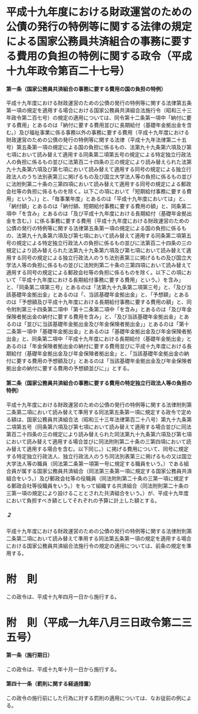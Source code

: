 # 平成十九年度における財政運営のための公債の発行の特例等に関する法律の規定による国家公務員共済組合の事務に要する費用の負担の特例に関する政令（平成十九年政令第百二十七号）
#### 第一条（国家公務員共済組合の事務に要する費用の国の負担の特例）
平成十九年度における財政運営のための公債の発行の特例等に関する法律第五条第一項の規定を適用する場合における国家公務員共済組合法施行令（昭和三十三年政令第二百七号）の規定の適用については、同令第十二条第一項中「納付に要する費用」とあるのは「納付に要する費用並びに長期給付（基礎年金拠出金を含む。）及び福祉事業に係る事務以外の事務に要する費用（平成十九年度における財政運営のための公債の発行の特例等に関する法律（平成十九年法律第二十五号）第五条第一項の規定による国の負担に係るもの、法第九十九条第六項及び第七項において読み替えて適用する同条第二項第五号の規定による特定独立行政法人の負担に係るもの並びに法第百二十四条の三の規定により読み替えられた法第九十九条第六項及び第七項において読み替えて適用する同号の規定による独立行政法人のうち法別表第三に掲げるもの及び国立大学法人等の負担に係るもの並びに法附則第二十条の三第四項において読み替えて適用する同号の規定による郵政会社等の負担に係るものを除く。以下この項において「短期給付事務に要する費用」という。）」と、「毎事業年度」とあるのは「平成十九年度においては」と、「納付額」とあるのは「納付額、短期給付事務に要する費用の額」と、同条第二項中「を含み」とあるのは「及び平成十九年度における長期給付（基礎年金拠出金を含む。）に係る事務に要する費用（平成十九年度における財政運営のための公債の発行の特例等に関する法律第五条第一項の規定による国の負担に係るもの、法第九十九条第六項及び第七項において読み替えて適用する同条第二項第五号の規定による特定独立行政法人の負担に係るもの並びに法第百二十四条の三の規定により読み替えられた法第九十九条第六項及び第七項において読み替えて適用する同号の規定による独立行政法人のうち法別表第三に掲げるもの及び国立大学法人等の負担に係るもの並びに法附則第二十条の三第四項において読み替えて適用する同号の規定による郵政会社等の負担に係るものを除く。以下この項において「平成十九年度における長期給付事務に要する費用」という。）を含み」と、「同条第二項第三号」とあるのは「法第九十九条第二項第三号」と、「及び当該基礎年金拠出金」とあるのは「、当該基礎年金拠出金」と、「予想額」とあるのは「予想額及び平成十九年度における長期給付事務に要する費用の額」と、同令附則第三十四条第二項中「第十二条第二項中「を含み」とあるのは「及び年金保険者拠出金の納付に要する費用を含み」と、「及び当該基礎年金拠出金」とあるのは「並びに当該基礎年金拠出金及び年金保険者拠出金」」とあるのは「第十二条第一項中「基礎年金拠出金」とあるのは「基礎年金拠出金及び年金保険者拠出金」と、同条第二項中「平成十九年度における長期給付（基礎年金拠出金」とあるのは「年金保険者拠出金の納付に要する費用並びに平成十九年度における長期給付（基礎年金拠出金及び年金保険者拠出金」と、「当該基礎年金拠出金の納付に要する費用の予想額及び」とあるのは「当該基礎年金拠出金及び年金保険者拠出金の納付に要する費用の予想額並びに」」とする。
#### 第二条（国家公務員共済組合の事務に要する費用の特定独立行政法人等の負担の特例）
平成十九年度における財政運営のための公債の発行の特例等に関する法律附則第二条第二項において読み替えて準用する同法第五条第一項に規定する政令で定める額は、国家公務員共済組合法（昭和三十三年法律第百二十八号）第九十九条第二項第五号（同条第六項及び第七項において読み替えて適用する場合並びに同法第百二十四条の三の規定により読み替えられた同法第九十九条第六項及び第七項において読み替えて適用する場合並びに同法附則第二十条の三第四項において読み替えて適用する場合を含む。以下同じ。）に掲げる費用について、同号に規定する特定独立行政法人、独立行政法人のうち同法別表第三に掲げるもの又は国立大学法人等の職員（同法第二条第一項第一号に規定する職員をいう。）である組合員が属する国家公務員共済組合（同法第三条第一項に規定する国家公務員共済組合をいう。）及び郵政会社等の役職員（同法附則第二十条の三第一項に規定する郵政会社等役職員をいう。）をもって組織する共済組合（同法附則第二十条の三第一項の規定により設けることとされた共済組合をいう。）が、平成十九年度において負担すべき額としてそれぞれの予算に計上した額とする。
##### ２
平成十九年度における財政運営のための公債の発行の特例等に関する法律附則第二条第二項において読み替えて準用する同法第五条第一項の規定を適用する場合における国家公務員共済組合法施行令の規定の適用については、前条の規定を準用する。
# 附　則
この政令は、平成十九年四月一日から施行する。
# 附　則（平成一九年八月三日政令第二三五号）
#### 第一条（施行期日）
この政令は、平成十九年十月一日から施行する。
#### 第四十一条（罰則に関する経過措置）
この政令の施行前にした行為に対する罰則の適用については、なお従前の例による。
